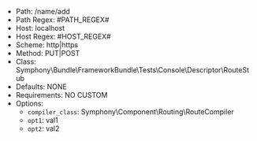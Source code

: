 - Path: /name/add
- Path Regex: #PATH_REGEX#
- Host: localhost
- Host Regex: #HOST_REGEX#
- Scheme: http|https
- Method: PUT|POST
- Class: Symphony\Bundle\FrameworkBundle\Tests\Console\Descriptor\RouteStub
- Defaults: NONE
- Requirements: NO CUSTOM
- Options: 
    - `compiler_class`: Symphony\Component\Routing\RouteCompiler
    - `opt1`: val1
    - `opt2`: val2
